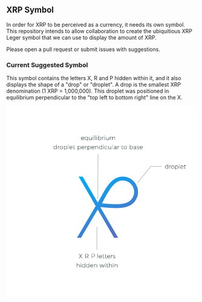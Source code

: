 ## XRP Symbol

In order for XRP to be perceived as a currency, it needs its own symbol. This repository intends to allow collaboration to create the ubiquitious XRP Leger symbol that we can use to display the amount of XRP.

Please open a pull request or submit issues with suggestions.

### Current Suggested Symbol

This symbol contains the letters X, R and P hidden within it, and it also displays the shape of a "drop" or "droplet". A drop is the smallest XRP denomination (1 XRP = 1,000,000). This droplet was positioned in equilibrium perpendicular to the "top left to bottom right" line on the X.

 ![XRP Ledger Symbol Suggestion](xrp-drop-symbol-jpeg.jpg)
